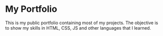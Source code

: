 # My Portfolio

This is my public portfolio containing most of my projects. The objective is to show my skills in HTML, CSS, JS and other languages that I learned.
